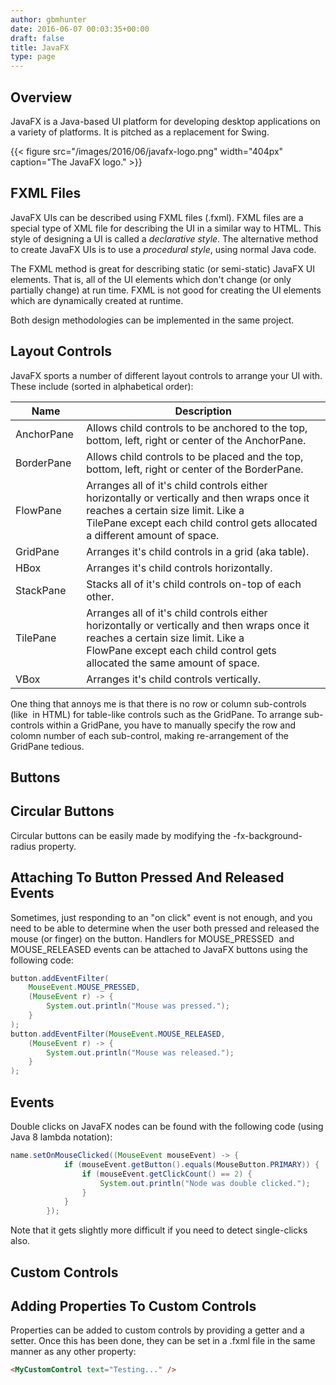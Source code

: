 ```yaml
---
author: gbmhunter
date: 2016-06-07 00:03:35+00:00
draft: false
title: JavaFX
type: page
---
```


## Overview

JavaFX is a Java-based UI platform for developing desktop applications on a variety of platforms. It is pitched as a replacement for Swing.

{{< figure src="/images/2016/06/javafx-logo.png" width="404px" caption="The JavaFX logo."  >}}

## FXML Files

JavaFX UIs can be described using FXML files (.fxml). FXML files are a special type of XML file for describing the UI in a similar way to HTML. This style of designing a UI is called a _declarative style_. The alternative method to create JavaFX UIs is to use a _procedural style_, using normal Java code.

The FXML method is great for describing static (or semi-static) JavaFX UI elements. That is, all of the UI elements which don't change (or only partially change) at run time. FXML is not good for creating the UI elements which are dynamically created at runtime.

Both design methodologies can be implemented in the same project.

## Layout Controls

JavaFX sports a number of different layout controls to arrange your UI with. These include (sorted in alphabetical order):


<table>
    <thead>
        <tr>
            <th>Name</th>
            <th>Description</th>
        </tr>
    </thead>
<tbody >
<tr >
<td >AnchorPane 
</td>

<td >Allows child controls to be anchored to the top, bottom, left, right or center of the AnchorPane.
</td>
</tr>
<tr >

<td >BorderPane 
</td>

<td >Allows child controls to be placed and the top, bottom, left, right or center of the BorderPane.
</td>
</tr>
<tr >

<td >FlowPane 
</td>

<td >Arranges all of it's child controls either horizontally or vertically and then wraps once it reaches a certain size limit. Like a TilePane except each child control gets allocated a different amount of space.
</td>
</tr>
<tr >

<td >GridPane 
</td>

<td >Arranges it's child controls in a grid (aka table).
</td>
</tr>
<tr >

<td >HBox 
</td>

<td >Arranges it's child controls horizontally.
</td>
</tr>
<tr >

<td >StackPane 
</td>

<td >Stacks all of it's child controls on-top of each other.
</td>
</tr>
<tr >

<td >TilePane 
</td>

<td >Arranges all of it's child controls either horizontally or vertically and then wraps once it reaches a certain size limit. Like a FlowPane except each child control gets allocated the same amount of space.
</td>
</tr>
<tr >

<td >VBox
</td>

<td >Arranges it's child controls vertically.
</td>
</tr>
</tbody>
</table>


One thing that annoys me is that there is no row or column sub-controls (like <tr> in HTML) for table-like controls such as the GridPane. To arrange sub-controls within a GridPane, you have to manually specify the row and colomn number of each sub-control, making re-arrangement of the GridPane tedious.

## Buttons

## Circular Buttons

Circular buttons can be easily made by modifying the -fx-background-radius property.

## Attaching To Button Pressed And Released Events

Sometimes, just responding to an "on click" event is not enough, and you need to be able to determine when the user both pressed and released the mouse (or finger) on the button. Handlers for MOUSE_PRESSED  and MOUSE_RELEASED events can be attached to JavaFX buttons using the following code:

```java    
button.addEventFilter(
    MouseEvent.MOUSE_PRESSED,
    (MouseEvent r) -> {
        System.out.println("Mouse was pressed.");
    }
);
button.addEventFilter(MouseEvent.MOUSE_RELEASED,
    (MouseEvent r) -> {
        System.out.println("Mouse was released.");
    }
);
```

## Events

Double clicks on JavaFX nodes can be found with the following code (using Java 8 lambda notation):

```java    
name.setOnMouseClicked((MouseEvent mouseEvent) -> {
            if (mouseEvent.getButton().equals(MouseButton.PRIMARY)) {
                if (mouseEvent.getClickCount() == 2) {
                    System.out.println("Node was double clicked.");
                }
            }
        });
```

Note that it gets slightly more difficult if you need to detect single-clicks also.

## Custom Controls

## Adding Properties To Custom Controls

Properties can be added to custom controls by providing a getter and a setter. Once this has been done, they can be set in a .fxml file in the same manner as any other property:

```html    
<MyCustomControl text="Testing..." />
```